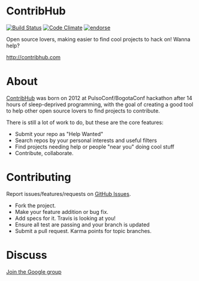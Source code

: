 # ContribHub
[![Build Status](https://secure.travis-ci.org/orendon/contrib-hub.png?branch=master)](https://travis-ci.org/orendon/contrib-hub)
[![Code Climate](https://codeclimate.com/badge.png)](https://codeclimate.com/github/orendon/contrib-hub)
[![endorse](http://api.coderwall.com/orendon/endorsecount.png)](http://coderwall.com/orendon)

Open source lovers, making easier to find cool projects to hack on! Wanna help?

http://contribhub.com

# About
[ContribHub](http://contribhub.com) was born on 2012 at PulsoConf/BogotaConf hackathon after 14 hours of sleep-deprived programming, with the goal of creating a good tool to help other open source lovers to find projects to contribute.

There is still a lot of work to do, but these are the core features:
* Submit your repo as "Help Wanted"
* Search repos by your personal interests and useful filters
* Find projects needing help or people "near you" doing cool stuff
* Contribute, collaborate.

# Contributing
Report issues/features/requests on [GitHub Issues](http://github.com/orendon/contrib-hub/issues).

* Fork the project.
* Make your feature addition or bug fix.
* Add specs for it. Travis is looking at you!
* Ensure all test are passing and your branch is updated
* Submit a pull request. Karma points for topic branches.

# Discuss
[Join the Google group](http://groups.google.com/group/contribhub)
